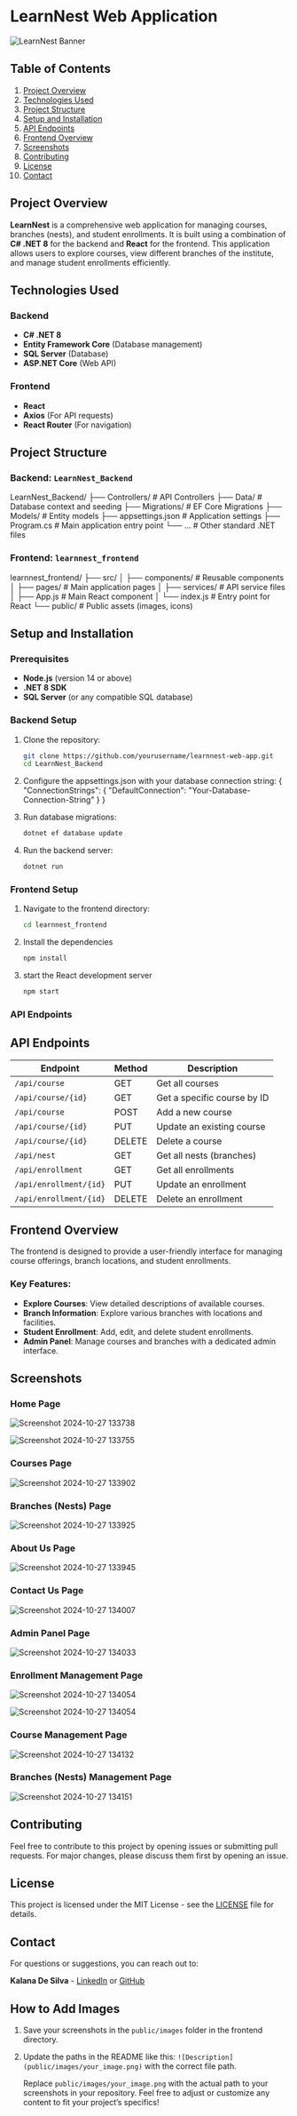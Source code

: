 # LearnNest Web Application

![LearnNest Banner](path_to_your_banner_image) <!-- Add a banner image here if you have one -->

## Table of Contents
1. [Project Overview](#project-overview)
2. [Technologies Used](#technologies-used)
3. [Project Structure](#project-structure)
4. [Setup and Installation](#setup-and-installation)
5. [API Endpoints](#api-endpoints)
6. [Frontend Overview](#frontend-overview)
7. [Screenshots](#screenshots)
8. [Contributing](#contributing)
9. [License](#license)
10. [Contact](#contact)

## Project Overview
**LearnNest** is a comprehensive web application for managing courses, branches (nests), and student enrollments. It is built using a combination of **C# .NET 8** for the backend and **React** for the frontend. This application allows users to explore courses, view different branches of the institute, and manage student enrollments efficiently.

## Technologies Used

### Backend
- **C# .NET 8**
- **Entity Framework Core** (Database management)
- **SQL Server** (Database)
- **ASP.NET Core** (Web API)

### Frontend
- **React**
- **Axios** (For API requests)
- **React Router** (For navigation)

## Project Structure

### Backend: `LearnNest_Backend`

LearnNest_Backend/ ├── Controllers/ # API Controllers ├── Data/ # Database context and seeding ├── Migrations/ # EF Core Migrations ├── Models/ # Entity models ├── appsettings.json # Application settings ├── Program.cs # Main application entry point └── ... # Other standard .NET files


### Frontend: `learnnest_frontend`

learnnest_frontend/ ├── src/ │ ├── components/ # Reusable components │ ├── pages/ # Main application pages │ ├── services/ # API service files │ ├── App.js # Main React component │ └── index.js # Entry point for React └── public/ # Public assets (images, icons)


## Setup and Installation

### Prerequisites
- **Node.js** (version 14 or above)
- **.NET 8 SDK**
- **SQL Server** (or any compatible SQL database)

### Backend Setup
1. Clone the repository:
   ```bash
   git clone https://github.com/yourusername/learnnest-web-app.git
   cd LearnNest_Backend

2. Configure the appsettings.json with your database connection string:
   {
     "ConnectionStrings": {
    "DefaultConnection": "Your-Database-Connection-String"
  }
}

3. Run database migrations:
   ```bash
   dotnet ef database update

4. Run the backend server:
   ```bash
   dotnet run

### Frontend Setup

1. Navigate to the frontend directory:
   ```bash
   cd learnnest_frontend

2. Install the dependencies
   ```bash
   npm install

3. start the React development server
   ```bash
   npm start

### API Endpoints

## API Endpoints

| Endpoint               | Method | Description                        |
|------------------------|--------|------------------------------------|
| `/api/course`           | GET    | Get all courses                    |
| `/api/course/{id}`      | GET    | Get a specific course by ID        |
| `/api/course`           | POST   | Add a new course                   |
| `/api/course/{id}`      | PUT    | Update an existing course          |
| `/api/course/{id}`      | DELETE | Delete a course                    |
| `/api/nest`             | GET    | Get all nests (branches)           |
| `/api/enrollment`       | GET    | Get all enrollments                |
| `/api/enrollment/{id}`  | PUT    | Update an enrollment               |
| `/api/enrollment/{id}`  | DELETE | Delete an enrollment               |

## Frontend Overview
The frontend is designed to provide a user-friendly interface for managing course offerings, branch locations, and student enrollments.

### Key Features:
- **Explore Courses**: View detailed descriptions of available courses.
- **Branch Information**: Explore various branches with locations and facilities.
- **Student Enrollment**: Add, edit, and delete student enrollments.
- **Admin Panel**: Manage courses and branches with a dedicated admin interface.

## Screenshots
### Home Page
![Screenshot 2024-10-27 133738](https://github.com/user-attachments/assets/5cfb9261-486f-4c19-958f-bcdf59130b02)

![Screenshot 2024-10-27 133755](https://github.com/user-attachments/assets/94f0f883-a683-41fa-9d8f-fd57217feac5)

### Courses Page
![Screenshot 2024-10-27 133902](https://github.com/user-attachments/assets/adac74ce-b513-45c2-8d72-741a61f24515)

### Branches (Nests) Page
![Screenshot 2024-10-27 133925](https://github.com/user-attachments/assets/bfe43634-02c9-47b5-b4fd-317ba8e1ce25)

### About Us Page
![Screenshot 2024-10-27 133945](https://github.com/user-attachments/assets/f430e06b-99dc-4c2d-8639-c04409db82c0)

### Contact Us Page
![Screenshot 2024-10-27 134007](https://github.com/user-attachments/assets/ffe2b9bb-7740-40ee-be75-f8a31d85f445)

### Admin Panel Page
![Screenshot 2024-10-27 134033](https://github.com/user-attachments/assets/01a978f2-357c-4681-8c21-fced02e33b92)

### Enrollment Management Page
![Screenshot 2024-10-27 134054](https://github.com/user-attachments/assets/be65a99f-a6a8-40b3-be7e-aa5a981a8ac3)

![Screenshot 2024-10-27 134054](https://github.com/user-attachments/assets/d9f7ffbc-6366-4934-a932-28b8de777ada)

### Course Management Page
![Screenshot 2024-10-27 134132](https://github.com/user-attachments/assets/c85854c4-f315-4f3b-afc1-015cfd8372ef)

### Branches (Nests) Management Page
![Screenshot 2024-10-27 134151](https://github.com/user-attachments/assets/982ae73a-a950-4941-9cbc-825acaa52cbb)


## Contributing
Feel free to contribute to this project by opening issues or submitting pull requests. For major changes, please discuss them first by opening an issue.

## License
This project is licensed under the MIT License - see the [LICENSE](LICENSE) file for details.

## Contact
For questions or suggestions, you can reach out to:

**Kalana De Silva** - [LinkedIn](https://www.linkedin.com/in/kalana-de-silva-7b99032a3) or [GitHub](https://github.com/Kalana98)

## How to Add Images
1. Save your screenshots in the `public/images` folder in the frontend directory.
2. Update the paths in the README like this: `![Description](public/images/your_image.png)` with the correct file path.

   Replace `public/images/your_image.png` with the actual path to your screenshots in your repository. Feel free to adjust or customize any content to fit your project’s specifics!







